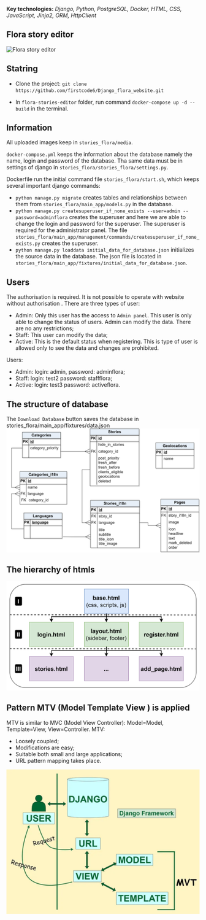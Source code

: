 **Key technologies:** *Django, Python, PostgreSQL, Docker, HTML, CSS, JavaScript, Jinja2, ORM, HttpClient*

## Flora story editor
![Flora story editor](stories_flora/main_app/static/main_app/img/Flora_editor.gif)

## Statring

* Clone the project:  `git clone https://github.com/firstcode6/Django_flora_website.git`

* In `flora-stories-editor` folder, run command `docker-compose up -d --build` in the terminal.



## Information
All uploaded images keep in `stories_flora/media`.

`docker-compose.yml` keeps the information about the database namely the name, login and password of the database. Tha same data must be in settings of django in `stories_flora/stories_flora/settings.py`.


Dockerfile run the initial command file `stories_flora/start.sh`, which keeps several important django commands:
- `python manage.py migrate` creates tables and relationships between them from `stories_flora/main_app/models.py` in the database.
- `python manage.py createsuperuser_if_none_exists --user=admin --password=adminflora` creates the superuser and here we are able to change the login and password for the superuser. The superuser is required for the administrator panel. The file `stories_flora/main_app/management/commands/createsuperuser_if_none_exists.py` creates the superuser.
- `python manage.py loaddata initial_data_for_database.json` initializes the source data in the database. The json file is located in `stories_flora/main_app/fixtures/initial_data_for_database.json`.

## Users
The authorisation is required. It is not possible to operate with website without authorisation . 
There are three types of user:
- Admin: Only this user has the access to `Admin panel`. This user is only able to change the status of users. Admin can modify the data. There are no any restrictions; 
- Staff: This user can modify the data;
- Active: This is the default status when registering. This is type of user is allowed only to see the data and changes are prohibited.

Users: 
- Admin: login: admin, password: adminflora;
- Staff: login: test2 password: staffflora;
- Active: login: test3 password: activeflora.

## The structure of database
The `Download Database` button saves the database in stories_flora/main_app/fixtures/data.json
![The structure of database](stories_flora/main_app/static/main_app/img/database.png)

## The hierarchy of htmls
![The hierarchy of htmls](stories_flora/main_app/static/main_app/img/hierarchy_html.png)

## Pattern MTV (Model Template View ) is applied
MTV is similar to MVC (Model View Controller): Model=Model, Template=View, View=Controller. 
MTV:
- Loosely coupled;
- Modifications are easy;
- Suitable both small and large applications;
- URL pattern mapping takes place.

![MTV](stories_flora/main_app/static/main_app/img/pattern_MTV.png)

